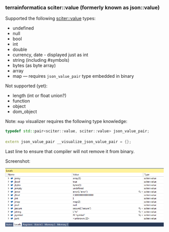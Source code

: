 ### terrainformatica sciter::value (formerly known as json::value)

Supported the following [sciter::value](http://terrainformatica.com/forums/topic.php?id=670) types:

* undefined
* null
* bool
* int
* double
* currency, date - displayed just as int
* string (including #symbols)
* bytes (as byte array)
* array
* map — requires `json_value_pair` type embedded in binary


Not supported (yet):

* length (int or float union?)
* function
* object
* dom_object


Note: `map` visualizer requires the following type knowledge:

```cpp
typedef std::pair<sciter::value, sciter::value> json_value_pair;

extern json_value_pair __visualize_json_value_pair = {};
```

Last line to ensure that compiler will not remove it from binary.

Screenshot:

![Debug screenshot](sciter-value.png)
